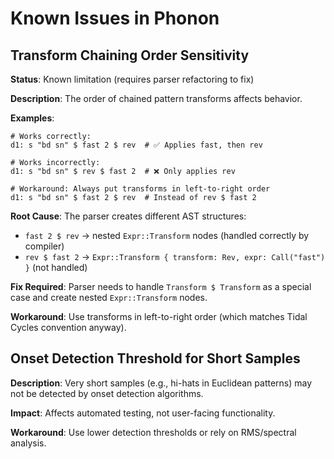# Known Issues in Phonon

## Transform Chaining Order Sensitivity

**Status**: Known limitation (requires parser refactoring to fix)

**Description**: The order of chained pattern transforms affects behavior. 

**Examples**:
```phonon
# Works correctly:
d1: s "bd sn" $ fast 2 $ rev  # ✅ Applies fast, then rev

# Works incorrectly:
d1: s "bd sn" $ rev $ fast 2  # ❌ Only applies rev

# Workaround: Always put transforms in left-to-right order
d1: s "bd sn" $ fast 2 $ rev  # Instead of rev $ fast 2
```

**Root Cause**: The parser creates different AST structures:
- `fast 2 $ rev` → nested `Expr::Transform` nodes (handled correctly by compiler)
- `rev $ fast 2` → `Expr::Transform { transform: Rev, expr: Call("fast") }` (not handled)

**Fix Required**: Parser needs to handle `Transform $ Transform` as a special case and create nested `Expr::Transform` nodes.

**Workaround**: Use transforms in left-to-right order (which matches Tidal Cycles convention anyway).

## Onset Detection Threshold for Short Samples

**Description**: Very short samples (e.g., hi-hats in Euclidean patterns) may not be detected by onset detection algorithms.

**Impact**: Affects automated testing, not user-facing functionality.

**Workaround**: Use lower detection thresholds or rely on RMS/spectral analysis.

